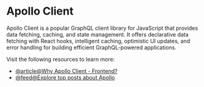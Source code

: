 # Apollo Client

Apollo Client is a popular GraphQL client library for JavaScript that provides data fetching, caching, and state management. It offers declarative data fetching with React hooks, intelligent caching, optimistic UI updates, and error handling for building efficient GraphQL-powered applications.

Visit the following resources to learn more:

- [@article@Why Apollo Client - Frontend?](https://www.howtographql.com/react-apollo/0-introduction/)
- [@feed@Explore top posts about Apollo](https://app.daily.dev/tags/apollo?ref=roadmapsh)
